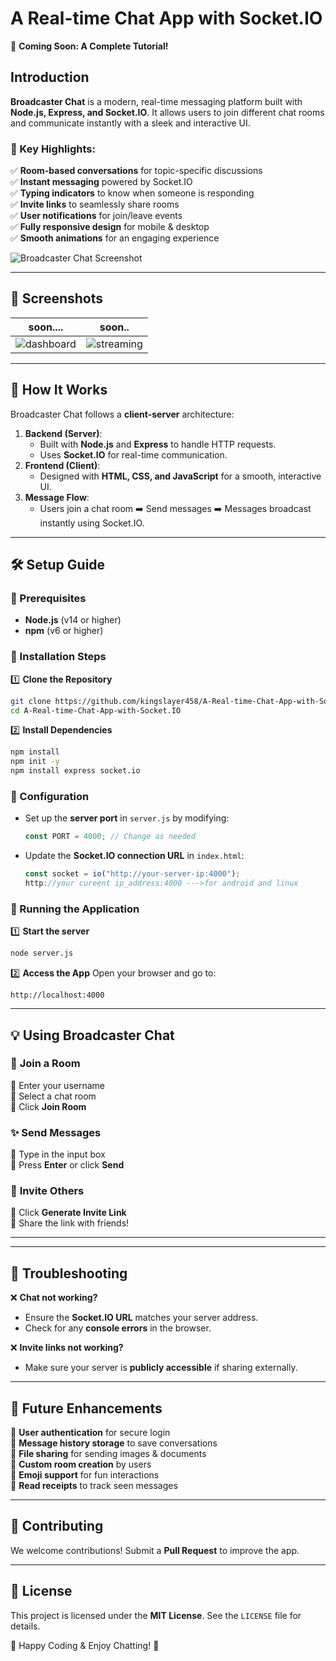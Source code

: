 # A Real-time Chat App with Socket.IO

🚀 **Coming Soon: A Complete Tutorial!**

## Introduction

**Broadcaster Chat** is a modern, real-time messaging platform built with **Node.js, Express, and Socket.IO**. It allows users to join different chat rooms and communicate instantly with a sleek and interactive UI. 

### 🌟 Key Highlights:
✅ **Room-based conversations** for topic-specific discussions  
✅ **Instant messaging** powered by Socket.IO  
✅ **Typing indicators** to know when someone is responding  
✅ **Invite links** to seamlessly share rooms  
✅ **User notifications** for join/leave events  
✅ **Fully responsive design** for mobile & desktop  
✅ **Smooth animations** for an engaging experience  

![Broadcaster Chat Screenshot](https://via.placeholder.com/700x400?text=Broadcaster+Chat+Screenshot)

---

## 📸 Screenshots


| soon.... | soon..|
|------------|-----------|
| ![dashboard](.png) | ![streaming](.png) |

---

## 🚀 How It Works

Broadcaster Chat follows a **client-server** architecture:

1. **Backend (Server)**: 
   - Built with **Node.js** and **Express** to handle HTTP requests.
   - Uses **Socket.IO** for real-time communication.
2. **Frontend (Client)**: 
   - Designed with **HTML, CSS, and JavaScript** for a smooth, interactive UI.
3. **Message Flow**:
   - Users join a chat room ➡️ Send messages ➡️ Messages broadcast instantly using Socket.IO.

---

## 🛠️ Setup Guide

### 🔹 Prerequisites
- **Node.js** (v14 or higher)
- **npm** (v6 or higher)

### 🔹 Installation Steps

1️⃣ **Clone the Repository**
   ```bash
   git clone https://github.com/kingslayer458/A-Real-time-Chat-App-with-Socket.IO.git
   cd A-Real-time-Chat-App-with-Socket.IO
   ```

2️⃣ **Install Dependencies**
   ```bash
   npm install
   npm init -y
   npm install express socket.io
   ```

### 🔹 Configuration

- Set up the **server port** in `server.js` by modifying:
   ```javascript
   const PORT = 4000; // Change as needed
   ```
- Update the **Socket.IO connection URL** in `index.html`:
   ```javascript
   const socket = io("http://your-server-ip:4000");
   http://your cureent ip_address:4000 --->for android and linux
   ```

### 🔹 Running the Application

1️⃣ **Start the server**
   ```bash
   node server.js
   ```

2️⃣ **Access the App**
   Open your browser and go to:
   ```
   http://localhost:4000
   ```

---

## 💡 Using Broadcaster Chat

### 🎯 **Join a Room**
🔹 Enter your username  
🔹 Select a chat room  
🔹 Click **Join Room**

### ✨ **Send Messages**
🔹 Type in the input box  
🔹 Press **Enter** or click **Send**

### 🔗 **Invite Others**
🔹 Click **Generate Invite Link**  
🔹 Share the link with friends!

---
---

## 🔧 Troubleshooting

❌ **Chat not working?**
- Ensure the **Socket.IO URL** matches your server address.
- Check for any **console errors** in the browser.

❌ **Invite links not working?**
- Make sure your server is **publicly accessible** if sharing externally.

---

## 🚀 Future Enhancements

🔹 **User authentication** for secure login  
🔹 **Message history storage** to save conversations  
🔹 **File sharing** for sending images & documents  
🔹 **Custom room creation** by users  
🔹 **Emoji support** for fun interactions  
🔹 **Read receipts** to track seen messages  

---

## 🤝 Contributing

We welcome contributions! Submit a **Pull Request** to improve the app.

---

## 📜 License

This project is licensed under the **MIT License**. See the `LICENSE` file for details.

💙 Happy Coding & Enjoy Chatting! 🎉


